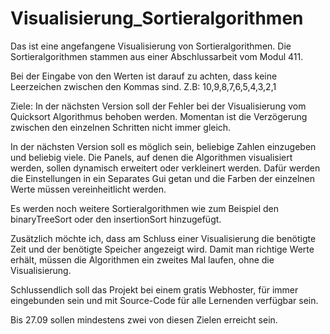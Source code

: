 # Visualisierung_Sortieralgorithmen

Das ist eine angefangene Visualisierung von Sortieralgorithmen. Die Sortieralgorithmen stammen aus einer Abschlussarbeit vom Modul 411.

Bei der Eingabe von den Werten ist darauf zu achten, dass keine Leerzeichen zwischen den Kommas sind. Z.B: 10,9,8,7,6,5,4,3,2,1

Ziele:
In der nächsten Version soll der Fehler bei der Visualisierung vom Quicksort Algorithmus behoben werden.
Momentan ist die Verzögerung zwischen den einzelnen Schritten nicht immer gleich.

In der nächsten Version soll es möglich sein, beliebige Zahlen einzugeben und beliebig viele.
Die Panels, auf denen die Algorithmen visualisiert werden, sollen dynamisch erweitert oder verkleinert werden. 
Dafür werden die Einstellungen in ein Separates Gui getan und die Farben der einzelnen Werte müssen vereinheitlicht werden.

Es werden noch weitere Sortieralgorithmen wie zum Beispiel den binaryTreeSort oder den insertionSort hinzugefügt.

Zusätzlich möchte ich, dass am Schluss einer Visualisierung die benötigte Zeit und der benötigte Speicher angezeigt wird. 
Damit man richtige Werte erhält, müssen die Algorithmen ein zweites Mal laufen, ohne die Visualisierung.

Schlussendlich soll das Projekt bei einem gratis Webhoster, für immer eingebunden sein und mit Source-Code für alle Lernenden verfügbar sein.

Bis 27.09 sollen mindestens zwei von diesen Zielen erreicht sein.
